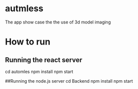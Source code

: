 # autmless
The app show case the the use of 3d model imaging
# How to run

## Running the react server
cd automles
npm install
npm start

##Running the node.js server
cd Backend
npm install
npm start
